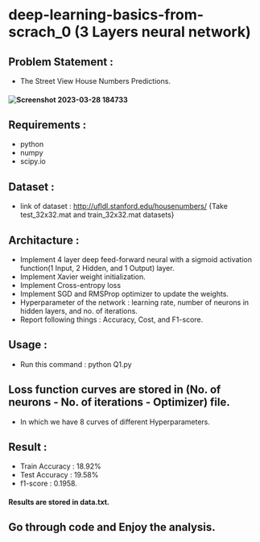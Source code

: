 # deep-learning-basics-from-scrach_0 (3 Layers neural network)
## Problem Statement :
- The Street View House Numbers Predictions.
#### ![Screenshot 2023-03-28 184733](https://user-images.githubusercontent.com/116808590/228262687-ebb264b1-4039-40c7-b8e8-8c33e1e1e66e.png)
## Requirements :
- python
- numpy
- scipy.io
## Dataset :
- link of dataset : http://ufldl.stanford.edu/housenumbers/   {Take test_32x32.mat and train_32x32.mat datasets}
## Architacture :
- Implement 4 layer deep feed-forward neural with a sigmoid activation function(1 Input, 2 Hidden, and 1 Output) layer.
- Implement Xavier weight initialization.
- Implement Cross-entropy loss
- Implement SGD and RMSProp optimizer to update the weights.
- Hyperparameter of the network : learning rate, number of neurons in hidden layers, and no. of iterations.
- Report following things : Accuracy, Cost, and F1-score.
## Usage :
- Run this command : python Q1.py
## Loss function curves are stored in (No. of neurons - No. of iterations - Optimizer) file.
- In which we have 8 curves of different Hyperparameters.
## Result :
- Train Accuracy : 18.92%
- Test Accuracy : 19.58%
- f1-score : 0.1958.
#### Results are stored in data.txt.
## Go through code and Enjoy the analysis.
